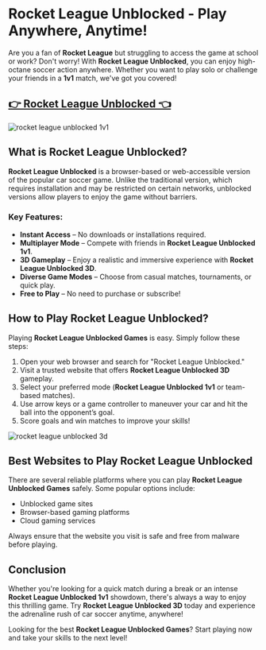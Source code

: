 # Rocket League Unblocked - Play Anywhere, Anytime!

Are you a fan of **Rocket League** but struggling to access the game at school or work? Don't worry! With **Rocket League Unblocked**, you can enjoy high-octane soccer action anywhere. Whether you want to play solo or challenge your friends in a **1v1** match, we've got you covered!

## <a href="https://classroom-6x-cool.gitlab.io/">👉 Rocket League Unblocked 👈</a>

![rocket league unblocked 1v1](https://github.com/user-attachments/assets/a6ece8d0-faab-467d-9374-b7e12b761c7d)

## What is Rocket League Unblocked?

**Rocket League Unblocked** is a browser-based or web-accessible version of the popular car soccer game. Unlike the traditional version, which requires installation and may be restricted on certain networks, unblocked versions allow players to enjoy the game without barriers.

### Key Features:
- **Instant Access** – No downloads or installations required.
- **Multiplayer Mode** – Compete with friends in **Rocket League Unblocked 1v1**.
- **3D Gameplay** – Enjoy a realistic and immersive experience with **Rocket League Unblocked 3D**.
- **Diverse Game Modes** – Choose from casual matches, tournaments, or quick play.
- **Free to Play** – No need to purchase or subscribe!

## How to Play Rocket League Unblocked?

Playing **Rocket League Unblocked Games** is easy. Simply follow these steps:

1. Open your web browser and search for "Rocket League Unblocked."
2. Visit a trusted website that offers **Rocket League Unblocked 3D** gameplay.
3. Select your preferred mode (**Rocket League Unblocked 1v1** or team-based matches).
4. Use arrow keys or a game controller to maneuver your car and hit the ball into the opponent’s goal.
5. Score goals and win matches to improve your skills!

![rocket league unblocked 3d](https://github.com/user-attachments/assets/81b0af53-05f9-41ca-a3f4-7ab7f6dbbde5)

## Best Websites to Play Rocket League Unblocked

There are several reliable platforms where you can play **Rocket League Unblocked Games** safely. Some popular options include:
- Unblocked game sites
- Browser-based gaming platforms
- Cloud gaming services

Always ensure that the website you visit is safe and free from malware before playing.

## Conclusion

Whether you're looking for a quick match during a break or an intense **Rocket League Unblocked 1v1** showdown, there's always a way to enjoy this thrilling game. Try **Rocket League Unblocked 3D** today and experience the adrenaline rush of car soccer anytime, anywhere!

Looking for the best **Rocket League Unblocked Games**? Start playing now and take your skills to the next level!

